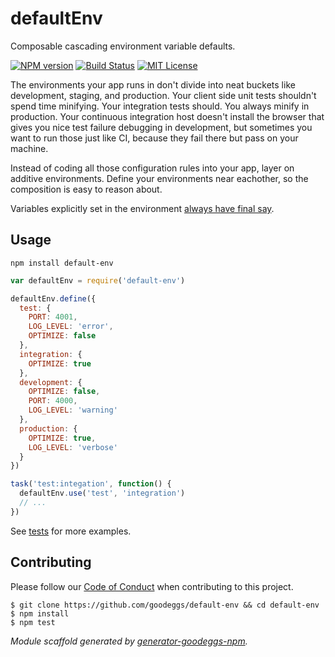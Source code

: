 # defaultEnv

Composable cascading environment variable defaults.

[![NPM version](http://img.shields.io/npm/v/default-env.svg?style=flat-square)](https://www.npmjs.org/package/default-env)
[![Build Status](http://img.shields.io/travis/goodeggs/default-env.svg?style=flat-square)](https://travis-ci.org/goodeggs/default-env)
[![MIT License](http://img.shields.io/badge/license-MIT-blue.svg?style=flat-square)](https://github.com/goodeggs/default-env/blob/master/LICENSE.md)

The environments your app runs in don't divide into neat buckets like development, staging, and production. Your client side unit tests shouldn't spend time minifying. Your integration tests should. You always minify in production. Your continuous integration host doesn't install the browser that
gives you nice test failure debugging in development, but sometimes you want to run those just like CI, because they fail there but pass on your machine.

Instead of coding all those configuration rules into your app, layer on additive environments.  Define your environments near eachother, so the composition is easy to reason about.

Variables explicitly set in the environment [always have final say](http://12factor.net/config).

## Usage

```
npm install default-env
```

```javascript
var defaultEnv = require('default-env')

defaultEnv.define({
  test: {
    PORT: 4001,
    LOG_LEVEL: 'error',
    OPTIMIZE: false
  },
  integration: {
    OPTIMIZE: true
  },
  development: {
    OPTIMIZE: false,
    PORT: 4000,
    LOG_LEVEL: 'warning'
  },
  production: {
    OPTIMIZE: true,
    LOG_LEVEL: 'verbose'
  }
})

task('test:integation', function() {
  defaultEnv.use('test', 'integration')
  // ...
})

```

See [tests](test/default_env.test.coffee) for more examples.

## Contributing

Please follow our [Code of Conduct](https://github.com/goodeggs/mongoose-webdriver/blob/master/CODE_OF_CONDUCT.md)
when contributing to this project.

```
$ git clone https://github.com/goodeggs/default-env && cd default-env
$ npm install
$ npm test
```

_Module scaffold generated by [generator-goodeggs-npm](https://github.com/goodeggs/generator-goodeggs-npm)._
